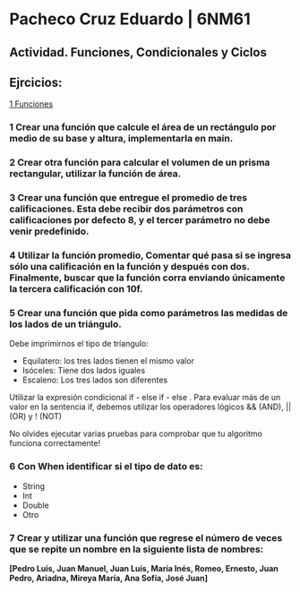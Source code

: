 # Pacheco Cruz Eduardo | 6NM61

## Actividad. Funciones, Condicionales y Ciclos

## Ejrcicios:

[1 Funciones](#1-Crear-una-función-que-calcule-el-área-de-un-rectángulo-por-medio-de-su-base-y-altura-implementarla-en-main)

### 1 Crear una función que calcule el área de un rectángulo por medio de su base y altura, implementarla en main.

### 2 Crear otra función para calcular el volumen de un prisma rectangular, utilizar la función de área.

### 3 Crear una función que entregue el promedio de tres calificaciones. Esta debe recibir dos parámetros con calificaciones por defecto 8, y el tercer parámetro no debe venir predefinido.

### 4 Utilizar la función promedio, Comentar qué pasa si se ingresa sólo una calificación en la función y después con dos. Finalmente, buscar que la función corra enviando únicamente la tercera calificación con 10f.

### 5 Crear una función que pida como parámetros las medidas de los lados de un triángulo.

Debe imprimirnos el tipo de tríangulo:

- Equilatero: los tres lados tienen el mismo valor
- Isóceles: Tiene dos lados iguales
- Escaleno: Los tres lados son diferentes

Utilizar la expresión condicional if - else if - else . Para evaluar más de un valor en la sentencia if, debemos utilizar los operadores lógicos && (AND), || (OR) y ! (NOT)

No olvides ejecutar varias pruebas para comprobar que tu algoritmo funciona correctamente!

### 6 Con When identificar si el tipo de dato es:

- String
- Int
- Double
- Otro

### 7 Crear y utilizar una función que regrese el número de veces que se repite un nombre en la siguiente lista de nombres:

**[Pedro Luis, Juan Manuel, Juan Luis, María Inés, Romeo, Ernesto, Juan Pedro, Ariadna, Mireya María, Ana Sofía, José Juan]**
